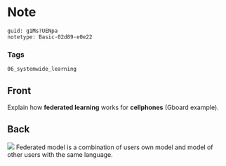 # Note
```
guid: g1Ms?UENpa
notetype: Basic-02d89-e0e22
```

### Tags
```
06_systemwide_learning
```

## Front
Explain how <b>federated learning</b> works for <b>cellphones</b>
(Gboard example).

## Back
<img src="43989276.png"> Federated model is a combination of users
own model and model of other users with the same language.
